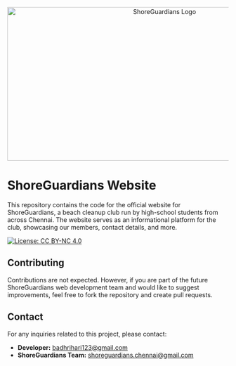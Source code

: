 <p align="center">
  <img src="https://github.com/user-attachments/assets/6fa2bec0-8487-4ba2-9727-e658b2ea290f" alt="ShoreGuardians Logo" height="350" width="700">
</p>

# ShoreGuardians Website

This repository contains the code for the official website for ShoreGuardians, a beach cleanup club run by high-school students from across Chennai. The website serves as an informational platform for the club, showcasing our members, contact details, and more.

[![License: CC BY-NC 4.0](https://img.shields.io/badge/License-CC_BY--NC_4.0-lightgrey.svg)](https://creativecommons.org/licenses/by-nc/4.0/)

## Contributing

Contributions are not expected. However, if you are part of the future ShoreGuardians web development team and would like to suggest improvements, feel free to fork the repository and create pull requests.

## Contact

For any inquiries related to this project, please contact:

- **Developer:** badhrihari123@gmail.com
- **ShoreGuardians Team:** shoreguardians.chennai@gmail.com
